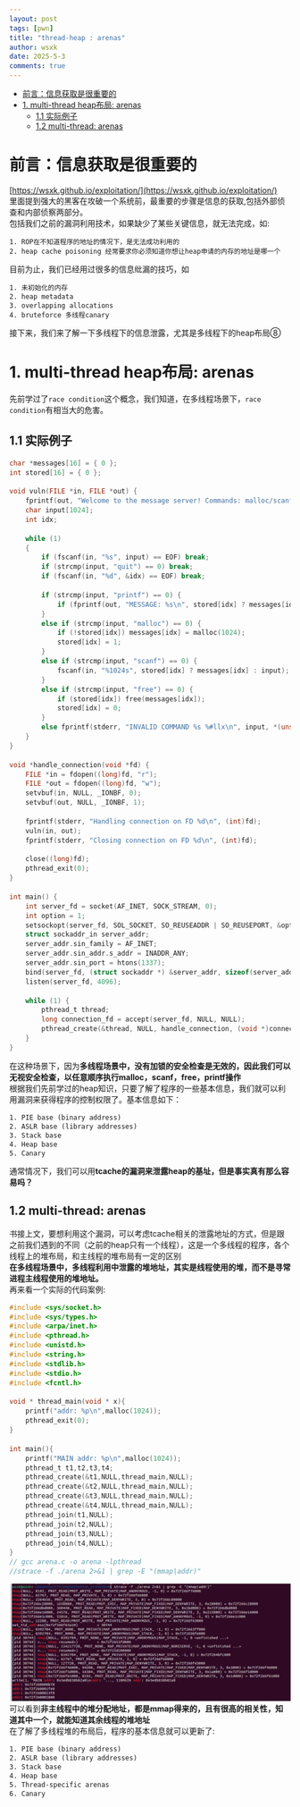 ```yaml
---
layout: post
tags: [pwn]
title: "thread-heap : arenas"
author: wsxk
date: 2025-5-3
comments: true
---
```


- [前言：信息获取是很重要的](#前言信息获取是很重要的)
- [1. multi-thread heap布局: arenas](#1-multi-thread-heap布局-arenas)
  - [1.1 实际例子](#11-实际例子)
  - [1.2 multi-thread: arenas](#12-multi-thread-arenas)


# 前言：信息获取是很重要的<br>
[https://wsxk.github.io/exploitation/](https://wsxk.github.io/exploitation/)<br>
里面提到强大的黑客在攻破一个系统前，最重要的步骤是信息的获取,包括外部侦查和内部侦察两部分。<br>
包括我们之前的漏洞利用技术，如果缺少了某些关键信息，就无法完成，如:<br>
```
1. ROP在不知道程序的地址的情况下，是无法成功利用的
2. heap cache poisoning 经常要求你必须知道你想让heap申请的内存的地址是哪一个
```
目前为止，我们已经用过很多的信息纰漏的技巧，如<br>
```
1. 未初始化的内存
2. heap metadata
3. overlapping allocations
4. bruteforce 多线程canary
```
接下来，我们来了解一下多线程下的信息泄露，尤其是多线程下的heap布局⑧<br>

# 1. multi-thread heap布局: arenas<br>
先前学过了`race condition`这个概念，我们知道，在多线程场景下，`race condition`有相当大的危害。<br>
## 1.1 实际例子<br>
```c
char *messages[16] = { 0 };
int stored[16] = { 0 };

void vuln(FILE *in, FILE *out) {
    fprintf(out, "Welcome to the message server! Commands: malloc/scanf/printf/free/quit.\n");
    char input[1024];
    int idx;

    while (1)
    {
        if (fscanf(in, "%s", input) == EOF) break;
        if (strcmp(input, "quit") == 0) break;
        if (fscanf(in, "%d", &idx) == EOF) break;

        if (strcmp(input, "printf") == 0) {
            if (fprintf(out, "MESSAGE: %s\n", stored[idx] ? messages[idx] : "NONE") < 0) break;
        }
        else if (strcmp(input, "malloc") == 0) {
            if (!stored[idx]) messages[idx] = malloc(1024);
            stored[idx] = 1;
        }
        else if (strcmp(input, "scanf") == 0) {
            fscanf(in, "%1024s", stored[idx] ? messages[idx] : input);
        }
        else if (strcmp(input, "free") == 0) {
            if (stored[idx]) free(messages[idx]);
            stored[idx] = 0;
        }
        else fprintf(stderr, "INVALID COMMAND %s %#llx\n", input, *(unsigned long long*)input);
    }
}

void *handle_connection(void *fd) {
    FILE *in = fdopen((long)fd, "r");
    FILE *out = fdopen((long)fd, "w");
    setvbuf(in, NULL, _IONBF, 0);
    setvbuf(out, NULL, _IONBF, 1);

    fprintf(stderr, "Handling connection on FD %d\n", (int)fd);
    vuln(in, out);
    fprintf(stderr, "Closing connection on FD %d\n", (int)fd);

    close((long)fd);
    pthread_exit(0);
}

int main() {
    int server_fd = socket(AF_INET, SOCK_STREAM, 0);
    int option = 1;
    setsockopt(server_fd, SOL_SOCKET, SO_REUSEADDR | SO_REUSEPORT, &option, sizeof(option));
    struct sockaddr_in server_addr;
    server_addr.sin_family = AF_INET;
    server_addr.sin_addr.s_addr = INADDR_ANY;
    server_addr.sin_port = htons(1337);
    bind(server_fd, (struct sockaddr *) &server_addr, sizeof(server_addr));
    listen(server_fd, 4096);

    while (1) {
        pthread_t thread;
        long connection_fd = accept(server_fd, NULL, NULL);
        pthread_create(&thread, NULL, handle_connection, (void *)connection_fd);
    }
}
```
在这种场景下，因为**多线程场景中，没有加锁的安全检查是无效的，因此我们可以无视安全检查，以任意顺序执行malloc，scanf，free，printf操作**<br>
根据我们先前学过的heap知识，只要了解了程序的一些基本信息，我们就可以利用漏洞来获得程序的控制权限了。基本信息如下：<br>
```
1. PIE base (binary address)
2. ASLR base (library addresses)
3. Stack base
4. Heap base
5. Canary
```
通常情况下，我们可以用**tcache的漏洞来泄露heap的基址，但是事实真有那么容易吗？**<br>

## 1.2 multi-thread: arenas<br>
书接上文，要想利用这个漏洞，可以考虑tcache相关的泄露地址的方式，但是跟之前我们遇到的不同（之前的heap只有一个线程），这是一个多线程的程序，各个线程上的堆布局，和主线程的堆布局有一定的区别<br>
**在多线程场景中，多线程利用中泄露的堆地址，其实是线程使用的堆，而不是寻常进程主线程使用的堆地址。**<br>
再来看一个实际的代码案例:<br>
```c
#include <sys/socket.h>
#include <sys/types.h>
#include <arpa/inet.h>
#include <pthread.h>
#include <unistd.h>
#include <string.h>
#include <stdlib.h>
#include <stdio.h>
#include <fcntl.h>

void * thread_main(void * x){
    printf("addr: %p\n",malloc(1024));
    pthread_exit(0);
}

int main(){
    printf("MAIN addr: %p\n",malloc(1024));
    pthread_t t1,t2,t3,t4;
    pthread_create(&t1,NULL,thread_main,NULL);
    pthread_create(&t2,NULL,thread_main,NULL);
    pthread_create(&t3,NULL,thread_main,NULL);
    pthread_create(&t4,NULL,thread_main,NULL);
    pthread_join(t1,NULL);
    pthread_join(t2,NULL);
    pthread_join(t3,NULL);
    pthread_join(t4,NULL);
}
// gcc arena.c -o arena -lpthread
//strace -f ./arena 2>&1 | grep -E "(mmap|addr)"
```
![](https://raw.githubusercontent.com/wsxk/wsxk_pictures/main/2025-9-25/20250506223639.png)
可以看到**非主线程中的堆分配地址，都是mmap得来的，且有很高的相关性，知道其中一个，就能知道其余线程的堆地址**<br>
在了解了多线程堆的布局后，程序的基本信息就可以更新了:<br>
```
1. PIE base (binary address)
2. ASLR base (library addresses)
3. Stack base
4. Heap base
5. Thread-specific arenas
6. Canary
```

<!-- Google tag (gtag.js) -->
<script async src="https://www.googletagmanager.com/gtag/js?id=G-C22S5YSYL7"></script>
<script>
  window.dataLayer = window.dataLayer || [];
  function gtag(){dataLayer.push(arguments);}
  gtag('js', new Date());

  gtag('config', 'G-C22S5YSYL7');
</script>
